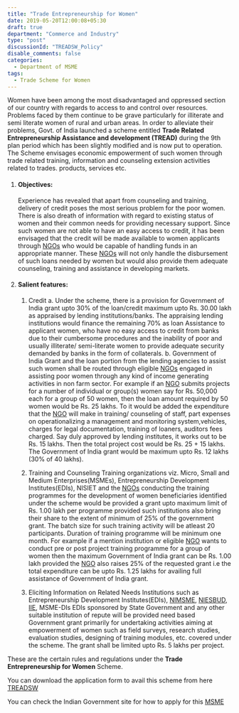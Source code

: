 ```yaml
---
title: "Trade Entrepreneurship for Women"
date: 2019-05-20T12:00:08+05:30
draft: true
department: "Commerce and Industry"
type: "post"
discussionId: "TREADSW_Policy"
disable_comments: false
categories:
  - Department of MSME
tags:
  - Trade Scheme for Women
---
```


Women have been among the most disadvantaged and oppressed section of our country with regards to access to and control over resources. Problems faced by them continue to be grave particularly for illiterate and semi literate women of rural and urban areas. In order to alleviate their problems, Govt. of India launched a scheme entitled **Trade Related Entrepreneurship Assistance and development (TREAD)** during the 9th plan period which has been slightly modified and is now put to operation. The Scheme envisages economic empowerment of such women through trade related training, information and counseling extension activities related to trades. products, services etc.

1.  #### Objectives:

    Experience has revealed that apart from counseling and training, delivery of credit poses the most serious problem for the poor women. There is also dreath of information with regard to existing status of women and their common needs for providing necessary support. Since such women are not able to have an easy access to credit, it has been envisaged that the credit will be made available to women applicants through [NGOs](https://en.wikipedia.org/wiki/Non-governmental_organization "Non-governmental organization") who would be capable of handling funds in an appropriate manner. These [NGOs](https://en.wikipedia.org/wiki/Non-governmental_organization "Non-governmental organization") will not only handle the disbursement of such loans needed by women but would also provide them adequate counseling, training and assistance in developing markets.

2.  #### Salient features:

    1. Credit
       a. Under the scheme, there is a provision for Government of India grant upto 30% of the loan/credit maximum upto Rs. 30.00 lakh as appraised by lending institutions/banks. The appraising lending institutions would finance the remaining 70% as loan Assistance to applicant women, who have no easy access to credit from banks due to their cumbersome procedures and the inability of poor and usually illiterate/ semi-literate women to provide adequate security demanded by banks in the form of collaterals.
       b. Government of India Grant and the loan portion from the lending agencies to assist such women shall be routed through eligible [NGOs](https://en.wikipedia.org/wiki/Non-governmental_organization "Non-governmental organization") engaged in assisting poor women through any kind of income generating activities in non farm sector.
       For example if an [NGO](https://en.wikipedia.org/wiki/Non-governmental_organization "Non-governmental organization") submits projects for a number of individual or group(s) women say for Rs. 50,000 each for a group of 50 women, then the loan amount required by 50 women would be Rs. 25 lakhs. To it would be added the expenditure that the [NGO](https://en.wikipedia.org/wiki/Non-governmental_organization "Non-governmental organization") will make in training/ counseling of staff, part expenses on operationalizing a management and monitoring system,vehicles, charges for legal documentation, training of loaners, auditors fees charged. Say duly approved by lending institutes, it works out to be Rs. 15 lakhs. Then the total project cost would be Rs. 25 + 15 lakhs. The Government of India grant would be maximum upto Rs. 12 lakhs (30% of 40 lakhs).

    2. Training and Counseling
       Training organizations viz. Micro, Small and Medium Enterprises(MSMEs), Entrepreneurship Development Institutes(EDIs), NISIET and the [NGOs](https://en.wikipedia.org/wiki/Non-governmental_organization "Non-governmental organization") conducting the training programmes for the development of women beneficiaries identified under the scheme would be provided a grant upto maximum limit of Rs. 1.00 lakh per programme provided such institutions also bring their share to the extent of minimum of 25% of the government grant. The batch size for such training activity will be atleast 20 participants. Duration of training programme will be minimum one month. For example if a mention institution or eligible [NGO](https://en.wikipedia.org/wiki/Non-governmental_organization "Non-governmental organization") wants to conduct pre or post project training programme for a group of women then the maximum Government of India grant can be Rs. 1.00 lakh provided the [NGO](https://en.wikipedia.org/wiki/Non-governmental_organization "Non-governmental organization") also raises 25% of the requested grant i.e the total expenditure can be upto Rs. 1.25 lakhs for availing full assistance of Government of India grant.

    3. Eliciting Information on Related Needs
       Institutions such as Entrepreneurship Development Institutes(EDIs), [NIMSME](https://www.nimsme.org/ "National Institute for Micro, Small and Medium Enterprises"), [NIESBUD](https://www.niesbud.nic.in/ "National Institute for Entrepreneurship and Small Business Development"), [IIE](http://iie.nic.in/ "Indian Institute of Entrepreneurship"), MSME-DIs EDIs sponsored by State Government and any other suitable institution of repute will be provided need based Government grant primarily for undertaking activities aiming at empowerment of women such as field surveys, research studies, evaluation studies, designing of training modules, etc. covered under the scheme. The grant shall be limited upto Rs. 5 lakhs per project.

These are the certain rules and regulations under the **Trade Entrepreneurship for Women** Scheme.

You can download the application form to avail this scheme from here [TREADSW][1]

You can check the Indian Government site for how to apply for this [MSME][2]

[1]: https://s3.ap-south-1.amazonaws.com/thepolicy/policyFiles/appliform.pdf
[2]: http://dcmsme.gov.in/schemes/treadwomen.htm
